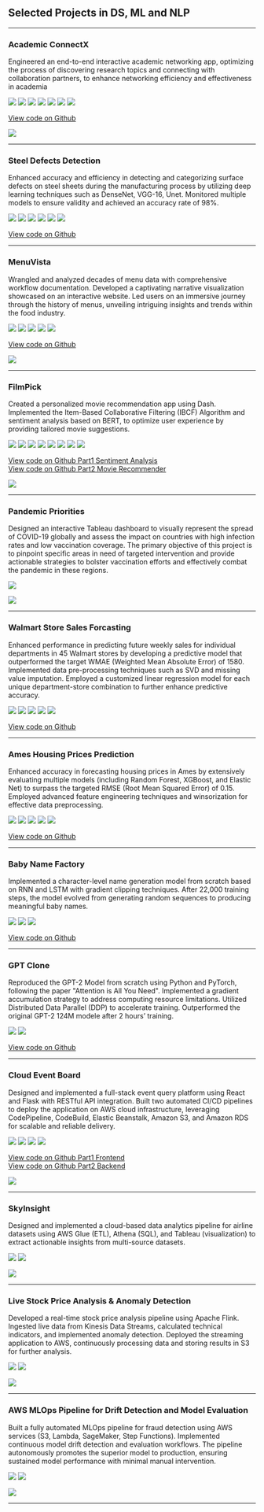 ## Selected Projects in DS, ML and NLP

---

### Academic ConnectX

Engineered an end-to-end interactive academic networking app, optimizing the process of discovering research topics and connecting with collaboration partners, to enhance networking efficiency and effectiveness in academia

[![](https://img.shields.io/badge/Plotly-white?logo=Plotly)](#) [![](https://img.shields.io/badge/MySQL-white?logo=MySQL)](#) [![](https://img.shields.io/badge/MongoDB-white?logo=MongoDB)](#) [![](https://img.shields.io/badge/Neo4j-white?logo=Neo4j)](#) [![](https://img.shields.io/badge/Pandas-white?logo=Pandas)](#) [![](https://img.shields.io/badge/Bootstrap-white?logo=Bootstrap)](#) [![](https://img.shields.io/badge/Cytoscape-white?logo=Cytoscape)](#) 

[View code on Github](https://github.com/minjiefu/Academic-ConnectX2) 

<img src="images/academic_connectX.png?raw=true" />

---
### Steel Defects Detection

Enhanced accuracy and efficiency in detecting and categorizing surface defects on steel sheets during the manufacturing process by utilizing deep learning techniques such as DenseNet, VGG-16, Unet. Monitored multiple models to ensure validity and achieved an accuracy rate of 98%.


[![](https://img.shields.io/badge/Python-white?logo=Python)](#) [![](https://img.shields.io/badge/Tensorflow-white?logo=Tensorflow)](#) [![](https://img.shields.io/badge/Numpy-white?logo=Numpy)](#) [![](https://img.shields.io/badge/Pandas-white?logo=Pandas)](#) [![](https://img.shields.io/badge/Jupyter-white?logo=Jupyter)](#) [![](https://img.shields.io/badge/scikit--learn-white?logo=scikit--learn)](#)


[View code on Github](https://github.com/minjiefu/Steel-Defects-Detection) 

---


### MenuVista

Wrangled and analyzed decades of menu data with comprehensive workflow documentation. Developed a captivating narrative visualization showcased on an interactive website. Led users on an immersive journey through the history of menus, unveiling intriguing insights and trends within the food industry.

[![](https://img.shields.io/badge/PostgreSQL-white?logo=PostgreSQL)](#) [![](https://img.shields.io/badge/D3-white?logo=D3)](#) [![](https://img.shields.io/badge/OpenRefine-white?logo=OpenRefine)](#) [![](https://img.shields.io/badge/OR2YWTool-white?logo=OR2YWTool)](#) [![](https://img.shields.io/badge/yesWorkflow-white?logo=yesWorkflow)](#)

[View code on Github](https://github.com/minjiefu/MenuVista) 

<img src="images/MenuVista.png?raw=true" />

---

### FilmPick

Created a personalized movie recommendation app using Dash. Implemented the Item-Based Collaborative Filtering (IBCF) Algorithm and sentiment analysis based on BERT, to optimize user experience by providing tailored movie suggestions.

[![](https://img.shields.io/badge/Plotly-white?logo=Plotly)](#) [![](https://img.shields.io/badge/Python-white?logo=Python)](#) [![](https://img.shields.io/badge/Numpy-white?logo=Numpy)](#) [![](https://img.shields.io/badge/Pandas-white?logo=Pandas)](#) [![](https://img.shields.io/badge/HuggingFace_Transformers-white?logo=huggingface)](#) [![](https://img.shields.io/badge/HTML-white?logo=Html)](#) [![](https://img.shields.io/badge/Jupyter-white?logo=Jupyter)](#) [![](https://img.shields.io/badge/scikit--learn-white?logo=scikit--learn)](#) 

[View code on Github Part1 Sentiment Analysis](https://github.com/minjiefu/FilmPick-Part1) <br>
[View code on Github Part2 Movie Recommender](https://github.com/minjiefu/FilmPick-Part2) 

<img src="images/FilmPick.png?raw=true" />

---
### Pandemic Priorities

Designed an interactive Tableau dashboard to visually represent the spread of COVID-19 globally and assess the impact on countries with high infection rates and low vaccination coverage. The primary objective of this project is to pinpoint specific areas in need of targeted intervention and provide actionable strategies to bolster vaccination efforts and effectively combat the pandemic in these regions.

[![](https://img.shields.io/badge/Tableau-white?logo=Tableau)](#) 

<img src="images/PandemicPriorities.png?raw=true" />

---
### Walmart Store Sales Forcasting

Enhanced performance in predicting future weekly sales for individual departments in 45 Walmart stores by developing a predictive model that outperformed the target WMAE (Weighted Mean Absolute Error) of 1580. Implemented data pre-processing techniques such as SVD and missing value imputation. Employed a customized linear regression model for each unique department-store combination to further enhance predictive accuracy.
‭

[![](https://img.shields.io/badge/Python-white?logo=Python)](#) [![](https://img.shields.io/badge/Numpy-white?logo=Numpy)](#) [![](https://img.shields.io/badge/Pandas-white?logo=Pandas)](#) [![](https://img.shields.io/badge/Jupyter-white?logo=Jupyter)](#) [![](https://img.shields.io/badge/scikit--learn-white?logo=scikit--learn)](#) 


[View code on Github](https://github.com/minjiefu/Walmart-Store-Sales-Forcasting) 

---
### Ames Housing Prices Prediction

Enhanced accuracy in forecasting housing prices in Ames by extensively evaluating multiple models (including Random Forest, XGBoost, and Elastic Net) to surpass the targeted RMSE (Root Mean Squared Error) of 0.15. Employed advanced feature engineering techniques and winsorization for effective data preprocessing.
‭

[![](https://img.shields.io/badge/Python-white?logo=Python)](#) [![](https://img.shields.io/badge/Numpy-white?logo=Numpy)](#) [![](https://img.shields.io/badge/Pandas-white?logo=Pandas)](#) [![](https://img.shields.io/badge/Jupyter-white?logo=Jupyter)](#) [![](https://img.shields.io/badge/scikit--learn-white?logo=scikit--learn)](#) 


[View code on Github](https://github.com/minjiefu/Ames-Housing-Prices-Prediction) 

---
### Baby Name Factory

Implemented a character-level name generation model from scratch based on RNN and LSTM with gradient clipping techniques. After 22,000 training steps, the model evolved from generating random sequences to producing meaningful baby names.

[![](https://img.shields.io/badge/Python-white?logo=Python)](#) [![](https://img.shields.io/badge/Numpy-white?logo=Numpy)](#) [![](https://img.shields.io/badge/Tensorflow-white?logo=Tensorflow)](#)


[View code on Github](https://github.com/minjiefu/Baby-Name-Factory) 

---
### GPT Clone

Reproduced the GPT-2 Model from scratch using Python and PyTorch, following the paper "Attention is All You Need". Implemented a gradient accumulation strategy to address computing resource limitations. Utilized Distributed Data Parallel (DDP) to accelerate training. Outperformed the original GPT-2 124M modele after 2 hours’ training.


[![](https://img.shields.io/badge/Python-white?logo=Python)](#) [![](https://img.shields.io/badge/Pytorch-white?logo=Pytorch)](#) 


[View code on Github](https://github.com/minjiefu/GPT-Clone) 

---

### Cloud Event Board

Designed and implemented a full-stack event query platform using React and Flask with RESTful API integration. Built two automated CI/CD pipelines to deploy the application on AWS cloud infrastructure, leveraging CodePipeline, CodeBuild, Elastic Beanstalk, Amazon S3, and Amazon RDS for scalable and reliable delivery.

[![](https://img.shields.io/badge/AWS-white?logo=AWS)](#) [![](https://img.shields.io/badge/Flask-white?logo=Flask)](#) [![](https://img.shields.io/badge/React-white?logo=React)](#) [![](https://img.shields.io/badge/Python-white?logo=Python)](#) 


[View code on Github Part1 Frontend](https://github.com/minjiefu/aws-Full-Stack-Event-Board-frontendrepo) <br>
[View code on Github Part2 Backend](https://github.com/minjiefu/aws-Full-Stack-Event-Board-backendrepo) 

<img src="images/CloudEventBoard.png?raw=true" />

---

### SkyInsight

Designed and implemented a cloud-based data analytics pipeline for airline datasets using AWS Glue (ETL), Athena (SQL), and Tableau (visualization) to extract actionable insights from multi-source datasets.

[![](https://img.shields.io/badge/AWS-white?logo=AWS)](#) [![](https://img.shields.io/badge/Tableau-white?logo=Tableau)](#) 

<img src="images/SkyInsight.png?raw=true" />

---

### Live Stock Price Analysis & Anomaly Detection

Developed a real-time stock price analysis pipeline using Apache Flink. Ingested live data from Kinesis Data Streams, calculated technical indicators, and implemented anomaly detection. Deployed the streaming application to AWS, continuously processing data and storing results in S3 for further analysis.

[![](https://img.shields.io/badge/AWS-white?logo=AWS)](#) [![](https://img.shields.io/badge/PyFlink-white?logo=PyFlink)](#) 

<img src="images/LiveStock.png?raw=true" />

---

### AWS MLOps Pipeline for Drift Detection and Model Evaluation

Built a fully automated MLOps pipeline for fraud detection using AWS services (S3, Lambda, SageMaker, Step Functions). Implemented continuous model drift detection and evaluation workflows. The pipeline autonomously promotes the superior model to production, ensuring sustained model performance with minimal manual intervention.

[![](https://img.shields.io/badge/AWS-white?logo=AWS)](#) [![](https://img.shields.io/badge/Python-white?logo=Python)](#) 

<img src="images/Drift.png?raw=true" />

---
